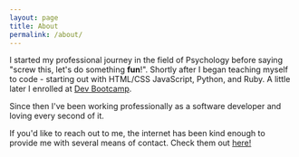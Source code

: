 ```yaml
---
layout: page
title: About
permalink: /about/
---
```


I started my professional journey in the field of Psychology before saying
"screw this, let's do something **fun**!". Shortly after I began teaching myself
to code - starting out with HTML/CSS JavaScript, Python, and Ruby. A little later
I enrolled at [Dev Bootcamp](https://devbootcamp.com/).

Since then I've been working professionally as a software developer and loving
every second of it.

If you'd like to reach out to me, the internet has been kind enough to provide
me with several means of contact. Check them out [here!](/contact/)
